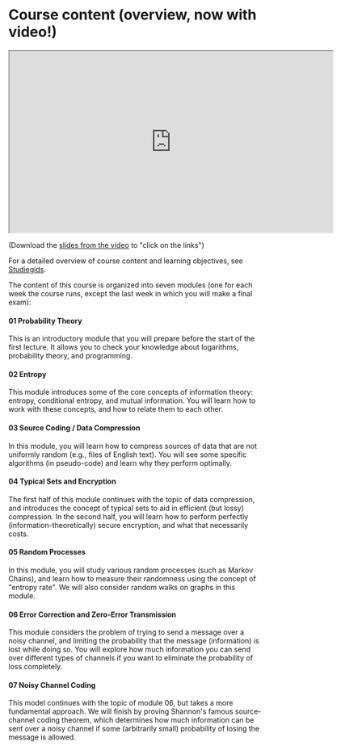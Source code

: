 # Course content (overview, now with video!)

<p><iframe src="https://player.vimeo.com/video/296892943?color=ff9933" width="640" height="360" allowfullscreen="allowfullscreen" webkitallowfullscreen="webkitallowfullscreen" mozallowfullscreen="mozallowfullscreen"></iframe></p>
<p>(Download the <a class="instructure_file_link instructure_scribd_file" title="IT Content Intro.pdf" href="https://canvas.uva.nl/courses/2205/files/476888/download?verifier=39jFWrVkAoqFxywKMEyTpX05EebOX3HGKYqQGqWc&amp;wrap=1" data-api-endpoint="https://canvas.uva.nl/api/v1/courses/2205/files/476888" data-api-returntype="File">slides from the video</a> to "click on the links")</p>
<p>For a detailed overview of course content and learning objectives, see <a href="http://studiegids.uva.nl/xmlpages/page/2018-2019-en/search-course/course/62683">Studiegids</a>. </p>
<p>The content of this course is organized into seven modules (one for each week the course runs, except the last week in which you will make a final exam):</p>
<h4>01 Probability Theory</h4>
<p>This is an introductory module that you will prepare before the start of the first lecture. It allows you to check your knowledge about logarithms, probability theory, and programming.</p>
<h4>02 Entropy</h4>
<p>This module introduces some of the core concepts of information theory: entropy, conditional entropy, and mutual information. You will learn how to work with these concepts, and how to relate them to each other.</p>
<h4>03 Source Coding / Data Compression</h4>
<p>In this module, you will learn how to compress sources of data that are not uniformly random (e.g., files of English text). You will see some specific algorithms (in pseudo-code) and learn why they perform optimally.</p>
<h4>04 Typical Sets and Encryption</h4>
<p>The first half of this module continues with the topic of data compression, and introduces the concept of typical sets to aid in efficient (but lossy) compression. In the second half, you will learn how to perform perfectly (information-theoretically) secure encryption, and what that necessarily costs.</p>
<h4>05 Random Processes</h4>
<p>In this module, you will study various random processes (such as Markov Chains), and learn how to measure their randomness using the concept of "entropy rate". We will also consider random walks on graphs in this module.</p>
<h4>06 Error Correction and Zero-Error Transmission</h4>
<p>This module considers the problem of trying to send a message over a noisy channel, and limiting the probability that the message (information) is lost while doing so. You will explore how much information you can send over different types of channels if you want to eliminate the probability of loss completely.</p>
<h4>07 Noisy Channel Coding</h4>
<p>This model continues with the topic of module 06, but takes a more fundamental approach. We will finish by proving Shannon's famous source-channel coding theorem, which determines how much information can be sent over a noisy channel if some (arbitrarily small) probability of losing the message is allowed.</p>